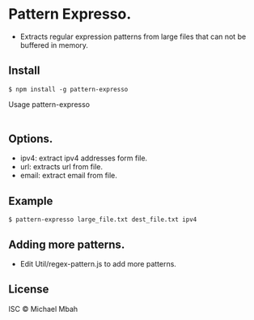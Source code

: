 # Pattern Expresso.
- Extracts regular expression patterns from large files that can not be buffered in memory. 

## Install
```
$ npm install -g pattern-expresso
```

Usage
pattern-expresso <source> <destination> <option>

## Options.
- ipv4: extract ipv4 addresses form file.
- url: extracts url from file.
- email: extract email from file.

## Example
```
$ pattern-expresso large_file.txt dest_file.txt ipv4
```
## Adding more patterns.
- Edit Util/regex-pattern.js to add more patterns.

## License
ISC © Michael Mbah
